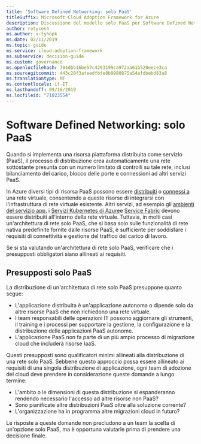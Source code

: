 ```yaml
---
title: 'Software Defined Networking: solo PaaS'
titleSuffix: Microsoft Cloud Adoption Framework for Azure
description: Discussione del modello solo PaaS per Software Defined Networking nel cloud.
author: rotycenh
ms.author: v-tyhopk
ms.date: 02/11/2019
ms.topic: guide
ms.service: cloud-adoption-framework
ms.subservice: decision-guide
ms.custom: governance
ms.openlocfilehash: 704dbb16be57c4203199ca972aa61b520eece3ca
ms.sourcegitcommit: 443c28f3afeedfbfe8b9980875a54afdbebd83a8
ms.translationtype: MT
ms.contentlocale: it-IT
ms.lasthandoff: 09/16/2019
ms.locfileid: "71023554"
---
```

# <a name="software-defined-networking-paas-only"></a>Software Defined Networking: solo PaaS

Quando si implementa una risorsa piattaforma distribuita come servizio (PaaS), il processo di distribuzione crea automaticamente una rete sottostante presunta con un numero limitato di controlli su tale rete, inclusi bilanciamento del carico, blocco delle porte e connessioni ad altri servizi PaaS.

In Azure diversi tipi di risorsa PaaS possono essere [distribuiti](https://docs.microsoft.com/azure/virtual-network/virtual-network-for-azure-services) o [connessi a](https://docs.microsoft.com/azure/virtual-network/virtual-network-service-endpoints-overview) una rete virtuale, consentendo a queste risorse di integrarsi con l'infrastruttura di rete virtuale esistente. Altri servizi, ad esempio gli [ambienti del servizio app](https://docs.microsoft.com/azure/app-service/environment/intro), i [Servizi Kubernetes di Azure](https://docs.microsoft.com/azure/aks/intro-kubernetes)e [Service Fabric](https://docs.microsoft.com/azure/service-fabric/service-fabric-overview) devono essere distribuiti all'interno della rete virtuale. Tuttavia, in molti casi un'architettura di rete solo PaaS, che si basa solo sulle funzionalità di rete nativa predefinite fornite dalle risorse PaaS, è sufficiente per soddisfare i requisiti di connettività e gestione del traffico del carico di lavoro.

Se si sta valutando un'architettura di rete solo PaaS, verificare che i presupposti obbligatori siano allineati ai requisiti.

## <a name="paas-only-assumptions"></a>Presupposti solo PaaS

La distribuzione di un'architettura di rete solo PaaS presuppone quanto segue:

- L'applicazione distribuita è un'applicazione autonoma o dipende solo da altre risorse PaaS che non richiedono una rete virtuale.
- I team responsabili delle operazioni IT possono aggiornare gli strumenti, il training e i processi per supportare la gestione, la configurazione e la distribuzione delle applicazioni PaaS autonome.
- L'applicazione PaaS non fa parte di un più ampio processo di migrazione cloud che includerà risorse IaaS.

Questi presupposti sono qualificatori minimi allineati alla distribuzione di una rete solo PaaS. Sebbene questo approccio possa essere allineato ai requisiti di una singola distribuzione di applicazione, ogni team di adozione del cloud deve prendere in considerazione queste domande a lungo termine:

- L'ambito o le dimensioni di questa distribuzione si espanderanno rendendo necessario l'accesso ad altre risorse non PaaS?
- Sono pianificate altre distribuzioni PaaS oltre alla soluzione corrente?
- L'organizzazione ha in programma altre migrazioni cloud in futuro?

Le risposte a queste domande non precludono a un team la scelta di un'opzione solo PaaS, ma è opportuno valutarle prima di prendere una decisione finale.
